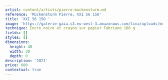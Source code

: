 ```yaml
---
artist: content/artists/pierre-muckensturm.md
reference: 'Muckensturm Pierre, XXI 56 150'
title: 'XXI 56 150 '
image: 'https://galerie-gaia.s3.eu-west-3.amazonaws.com/tina/uploads/muckensturm-pierre/pierre muckensturm XXI 56 150 copie.jpg'
technique: Encre noire et crayon sur papier Fabriano 160 g
fields: []
styles: []
dimensions:
  height: 40
  width: 30
  depth: 0
description: '2021'
price: 600
contextual: true
---
```


